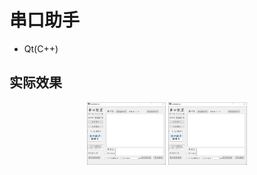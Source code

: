 # 串口助手
* Qt(C++)</br>
## 实际效果
<center>
<img src="https://github.com/Oliver0047/Qt_Serial_Assitant/blob/master/1.png" width="25%" height="25%" />
<img src="https://github.com/Oliver0047/Qt_Serial_Assitant/blob/master/1.png" width="25%" height="25%" />
</center>
